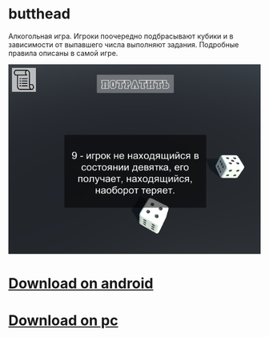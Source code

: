 # butthead

Алкогольная игра. Игроки поочередно подбрасывают кубики и в зависимости от выпавшего числа выполняют задания.
Подробные правила описаны в самой игре.

![](/screenshots/butthead.png)

# [Download on android](butthead.apk?raw=true)
# [Download on pc](butthead.rar?raw=true)
